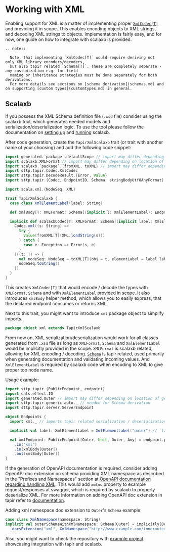 # Working with XML

Enabling support for XML is a matter of implementing proper [`XmlCodec[T]`](codecs.md) and providing it in scope.
This enables encoding objects to XML strings, and decoding XML strings to objects.
Implementation is fairly easy, and for now, one guide on how to integrate with scalaxb is provided.

```eval_rst
.. note::

  Note, that implementing `XmlCodec[T]` would require deriving not only XML library encoders/decoders, 
  but also tapir related `Schema[T]`. These are completely separate - any customization e.g. for field
  naming or inheritance strategies must be done separately for both derivations.
  For more details see sections on [schema derivation](schemas.md) and on supporting [custom types](customtypes.md) in general.
```

## Scalaxb

If you possess the XML Schema definition file (`.xsd` file) consider using the scalaxb tool,
which generates needed models and serialization/deserialization logic.
To use the tool please follow the documentation on [setting up](https://scalaxb.org/setup) and
[running](https://scalaxb.org/running-scalaxb) scalaxb.

After code generation, create the `TapirXmlScalaxb` trait (or trait with another name of your choosing) and add the following code snippet:

```scala
import generated.`package`.defaultScope // import may differ depending on location of generated code
import scalaxb.XMLFormat // import may differ depending on location of generated code
import scalaxb.`package`.{fromXML, toXML} // import may differ depending on location of generated code
import sttp.tapir.Codec.XmlCodec
import sttp.tapir.DecodeResult.{Error, Value}
import sttp.tapir.{Codec, EndpointIO, Schema, stringBodyUtf8AnyFormat}

import scala.xml.{NodeSeq, XML}

trait TapirXmlScalaxb {
  case class XmlElementLabel(label: String)

  def xmlBody[T: XMLFormat: Schema](implicit l: XmlElementLabel): EndpointIO.Body[String, T] = stringBodyUtf8AnyFormat(scalaxbCodec[T])

  implicit def scalaxbCodec[T: XMLFormat: Schema](implicit label: XmlElementLabel): XmlCodec[T] = {
    Codec.xml((s: String) =>
      try {
        Value(fromXML[T](XML.loadString(s)))
      } catch {
        case e: Exception => Error(s, e)
      }
    )((t: T) => {
      val nodeSeq: NodeSeq = toXML[T](obj = t, elementLabel = label.label, scope = defaultScope)
      nodeSeq.toString()
    })
  }
}
```
This creates `XmlCodec[T]` that would encode / decode the types with `XMLFormat`, `Schema` and with `XmlElementLabel` provided in scope.
It also introduces `xmlBody` helper method, which allows you to easily express, that the declared endpoint consumes or returns XML.


Next to this trait, you might want to introduce `xml` package object to simplify imports.
```scala
package object xml extends TapirXmlScalaxb
```

From now on, XML serialization/deserialization would work for all classes generated from `.xsd` file as long as
`XMLFormat`, `Schema` and `XmlElementLabel` would be implicitly provided in the scope.
`XMLFormat` is scalaxb related, allowing for XML encoding / decoding.
[`Schema`](schemas.md) is tapir related, used primarily when generating documentation and validating incoming values.
And `XmlElementLabel` is required by scalaxb code when encoding to XML to give proper top node name.

Usage example:
```scala
import sttp.tapir.{PublicEndpoint, endpoint}
import cats.effect.IO
import generated.Outer // import may differ depending on location of generated code
import sttp.tapir.generic.auto._ // needed for Schema derivation
import sttp.tapir.server.ServerEndpoint

object Endpoints {
  import xml._ // imports tapir related serialization / deserialization logic

  implicit val label: XmlElementLabel = XmlElementLabel("outer") // `label` is needed by scalaxb code to properly encode the top node of the xml

  val xmlEndpoint: PublicEndpoint[Outer, Unit, Outer, Any] = endpoint.post // `Outer` is a class generated by scalaxb based on .xsd file.
    .in("xml")
    .in(xmlBody[Outer])
    .out(xmlBody[Outer])
}
```

If the generation of OpenAPI documentation is required, consider adding OpenAPI doc extension on schema providing XML
namespace as described in the "Prefixes and Namespaces" section at [OpenAPI documentation regarding handling XML](https://swagger.io/docs/specification/data-models/representing-xml/).
This would add `xmlns` property to example request/responses at swagger, which is required by scalaxb to properly deserialize XML.
For more information on adding OpenAPI doc extension in tapir refer to [documentation](../docs/openapi.md#openapi-specification-extensions).

Adding xml namespace doc extension to `Outer`'s `Schema` example:
```scala
case class XmlNamespace(namespace: String)
implicit val outerSchemaWithXmlNamespace: Schema[Outer] = implicitly[Derived[Schema[Outer]]].value
  .docsExtension("xml", XmlNamespace("http://www.example.com/innerouter"))
```

Also, you might want to check the repository with [example project](https://github.com/softwaremill/tapir-scalaxb-example) showcasing integration with tapir and scalaxb.
